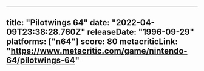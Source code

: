 
---
title: "Pilotwings 64"
date: "2022-04-09T23:38:28.760Z"
releaseDate: "1996-09-29"
platforms: ["n64"]
score: 80
metacriticLink: "https://www.metacritic.com/game/nintendo-64/pilotwings-64"
---
